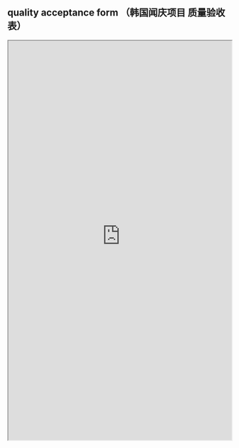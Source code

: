 ## quality acceptance form （韩国闻庆项目  质量验收表）
<div>
<iframe src="https://5docs.oss-cn-shanghai.aliyuncs.com/res/韩国闻庆项目案例/quality acceptance form （韩国闻庆项目  质量验收表）.pdf" width="100%" height="900px" >
</iframe>
</div>